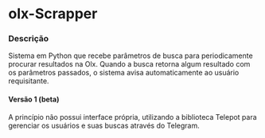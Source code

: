 # olx-Scrapper
<h3>Descrição</h3>
    Sistema em Python que recebe parâmetros de busca para periodicamente procurar resultados na Olx. Quando a busca retorna algum     resultado com os parâmetros passados, o sistema avisa automaticamente ao usuário requisitante.

<b><h4>Versão 1 (beta)</h4></b>
    A princípio não possui interface própria, utilizando a biblioteca Telepot para gerenciar os usuários e suas buscas através do Telegram.
